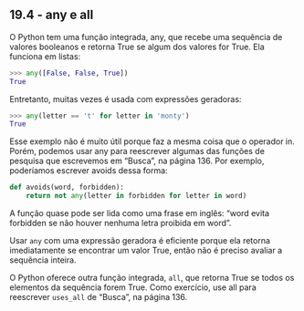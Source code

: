 ## 19.4 - any e all

O Python tem uma função integrada, any, que recebe uma sequência de valores booleanos e retorna True se algum dos valores for True. Ela funciona em listas:

```python
>>> any([False, False, True])
True
```

Entretanto, muitas vezes é usada com expressões geradoras:

```python
>>> any(letter == 't' for letter in 'monty')
True
```

Esse exemplo não é muito útil porque faz a mesma coisa que o operador in. Porém, podemos usar any para reescrever algumas das funções de pesquisa que escrevemos em “Busca”, na página 136. Por exemplo, poderíamos escrever avoids dessa forma:

```python
def avoids(word, forbidden):
    return not any(letter in forbidden for letter in word)
```

A função quase pode ser lida como uma frase em inglês: “word evita forbidden se não houver nenhuma letra proibida em word”.

Usar `any` com uma expressão geradora é eficiente porque ela retorna imediatamente se encontrar um valor True, então não é preciso avaliar a sequência inteira.

O Python oferece outra função integrada, `all`, que retorna True se todos os elementos da sequência forem True. Como exercício, use all para reescrever `uses_all` de “Busca”, na página 136.
